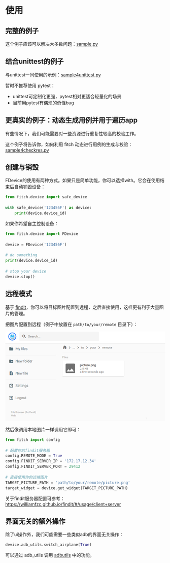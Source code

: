 # 使用

## 完整的例子

这个例子应该可以解决大多数问题：[sample.py](https://github.com/williamfzc/fitch/blob/master/sample/sample.py)

## 结合unittest的例子

与unittest一同使用的示例：[sample4unittest.py](https://github.com/williamfzc/fitch/blob/master/sample/sample4unittest.py)

暂时不推荐使用 pytest：

- unittest可定制化更强，pytest相对更适合轻量化的场景
- 目前用pytest有偶现的奇怪bug

## 更真实的例子：动态生成用例并用于遍历app

有些情况下，我们可能需要对一些资源进行重复性较高的校验工作。

这个例子将告诉你，如何利用 fitch 动态进行用例的生成与校验：[sample4checkres.py](https://github.com/williamfzc/fitch/blob/master/sample/sample4checkres.py)

## 创建与销毁

FDevice的使用有两种方式。如果只是简单功能，你可以选择with。它会在使用结束后自动销毁设备：

```python
from fitch.device import safe_device

with safe_device('123456F') as device:
    print(device.device_id)
```

如果你希望自主控制设备：

```python
from fitch.device import FDevice

device = FDevice('123456F')

# do something
print(device.device_id)

# stop your device
device.stop()
```

## 远程模式

基于 [findit](https://github.com/williamfzc/findit)，你可以将目标图片配置到远程，之后直接使用，这样更有利于大量图片的管理。

把图片配置到远程（例子中放置在 `path/to/your/remote` 目录下）：

![](../pics/findit_server_management.png)

然后像调用本地图片一样调用它即可：

```python
from fitch import config

# 配置你的findit服务器
config.REMOTE_MODE = True
config.FINDIT_SERVER_IP = '172.17.12.34'
config.FINDIT_SERVER_PORT = 29412

# 直接使用你的远端图片
TARGET_PICTURE_PATH = 'path/to/your/remote/picture.png'
target_widget = device.get_widget(TARGET_PICTURE_PATH)
```

关于findit服务器配置可参考：https://williamfzc.github.io/findit/#/usage/client+server

## 界面无关的额外操作

除了ui操作外，我们可能需要一些类似adb的界面无关操作：

```python
device.adb_utils.switch_airplane(True)
```

可以通过 adb_utils 调用 [adbutils](https://github.com/openatx/adbutils) 中的功能。
